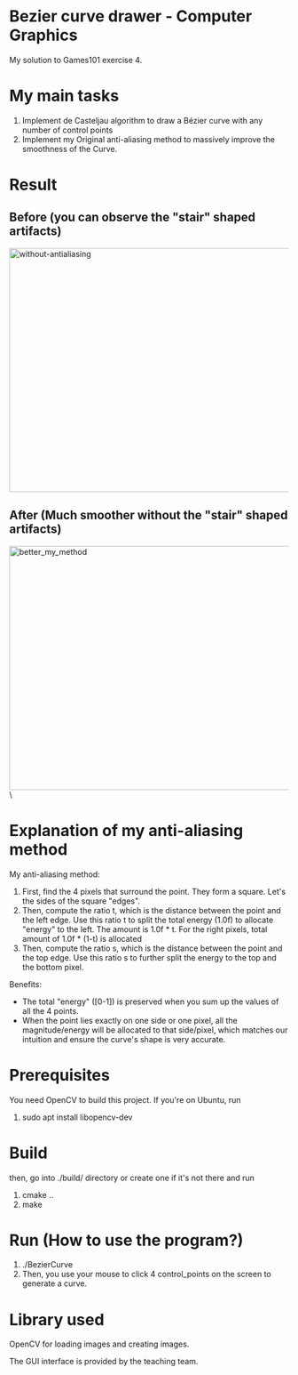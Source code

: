 # Bezier curve drawer - Computer Graphics
My solution to Games101 exercise 4. 

# My main tasks
1. Implement de Casteljau algorithm to draw a Bézier curve with any number of control points
2. Implement my Original anti-aliasing method to massively improve the smoothness of the Curve.

# Result
## Before (you can observe the "stair" shaped artifacts)
<img width="555" height="439" alt="without-antialiasing" src="https://github.com/user-attachments/assets/1766d3dc-953e-4b6c-93fd-c0fe5a8ce2f1" />

## After (Much smoother without the "stair" shaped artifacts)
<img width="555" height="439" alt="better_my_method" src="https://github.com/user-attachments/assets/44a2cd41-e04d-4a7e-8330-572fa3495752" />\

# Explanation of my anti-aliasing method 
My anti-aliasing method:

1. First, find the 4 pixels that surround the point. They form a square. Let's the sides of the square "edges".
2. Then, compute the ratio t, which is the distance between the point and the left edge. Use this ratio t to split the total energy (1.0f) to allocate "energy" to the left. The amount is 1.0f * t. For the right pixels, total amount of 1.0f * (1-t) is allocated
3. Then, compute the ratio s, which is the distance between the point and the top edge. Use this ratio s to further split the energy to the top and the bottom pixel.

Benefits:
- The total "energy" ([0-1]) is preserved when you sum up the values of all the 4 points.
- When the point lies exactly on one side or one pixel, all the magnitude/energy will be allocated to that side/pixel, which matches our intuition and ensure the curve's shape is very accurate.

# Prerequisites
You need OpenCV to build this project. 
If you're on Ubuntu, run 
1. sudo apt install libopencv-dev

# Build
then, go into ./build/ directory or create one if it's not there and run
1. cmake ..
2. make

# Run (How to use the program?)
1. ./BezierCurve
2. Then, you use your mouse to click 4 control_points on the screen to generate a curve.

# Library used
OpenCV for loading images and creating images.

The GUI interface is provided by the teaching team.
